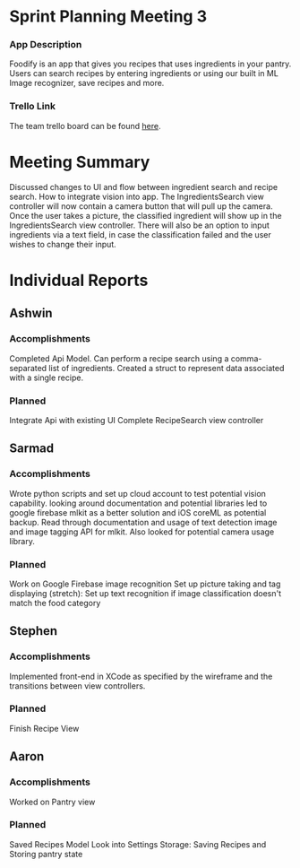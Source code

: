 # Sprint Planning Meeting 3
### App Description
Foodify is an app that gives you recipes that uses ingredients in your pantry. Users can search recipes 
by entering ingredients or using our built in ML Image recognizer, save recipes and more. 

### Trello Link
The team trello board can be found [here](https://trello.com/b/egF1VdsP/ecs-189e-project).

# Meeting Summary
Discussed changes to UI and flow between ingredient search and recipe search. How to integrate vision into app. The IngredientsSearch view controller will now contain a camera button that will pull up the camera. Once the user takes a picture, the classified ingredient will show up in the IngredientsSearch view controller. There will also be an option to input ingredients via a text field, in case the classification failed and the user wishes to change their input.
# Individual Reports
## Ashwin
### Accomplishments
Completed Api Model. Can perform a recipe search using a comma-separated list of ingredients. Created a struct to represent data associated with a single recipe.
 
### Planned
Integrate Api with existing UI
Complete RecipeSearch view controller

## Sarmad
### Accomplishments
 Wrote python scripts and set up cloud account to test potential vision capability. looking around documentation and potential libraries led to google firebase mlkit as a better solution and iOS coreML as potential backup. Read through documentation and usage of text detection image and image tagging API for mlkit. Also looked for potential camera usage library.

### Planned
Work on Google Firebase image recognition
Set up picture taking and tag displaying
(stretch): Set up text recognition if image classification doesn't match the food category
## Stephen
### Accomplishments
Implemented front-end in XCode as specified by the wireframe and the transitions between view controllers.

### Planned
Finish Recipe View


## Aaron
### Accomplishments
Worked on Pantry view

### Planned
Saved Recipes Model
Look into Settings
Storage: Saving Recipes and Storing pantry state

